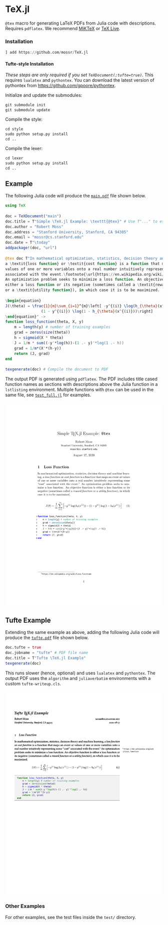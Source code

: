 # TeX.jl
`@tex` macro for generating LaTeX PDFs from Julia code with descriptions. Requires `pdflatex`.
We recommend [MiKTeX](https://miktex.org/download) or [TeX Live](https://www.tug.org/texlive/).

### Installation
```julia
] add https://github.com/mossr/TeX.jl
```

#### Tufte-style Installation
_These steps are only required if you set `TeXDocument(;tufte=true)`._
This requires `lualatex` and `pythontex`.
You can download the latest version of pythontex from https://github.com/gpoore/pythontex.

Initialize and update the submodules:
```
git submodule init
git submodule update
```

Compile the style:
```
cd style
sudo python setup.py install
cd ..
```

Compile the lexer:
```
cd lexer
sudo python setup.py install
cd ..
```


## Example
The following Julia code will produce the [`main.pdf`](https://github.com/mossr/TeX.jl/blob/master/test/main.pdf) file shown below.

```julia
using TeX

doc = TeXDocument("main")
doc.title = T"Simple \TeX.jl Example: \texttt{@tex}" # Use T"..." to escape TeX strings
doc.author = "Robert Moss"
doc.address = "Stanford University, Stanford, CA 94305"
doc.email = "mossr@cs.stanford.edu"
doc.date = T"\today"
addpackage!(doc, "url")

@tex doc T"In mathematical optimization, statistics, decision theory and machine learning,
a \textit{loss function} or \textit{cost function} is a function that maps an event or
values of one or more variables onto a real number intuitively representing some ``cost''
associated with the event.\footnote{\url{https://en.wikipedia.org/wiki/Loss_function}}
An optimization problem seeks to minimize a loss function. An objective function is
either a loss function or its negative (sometimes called a \textit{reward function}
or a \textit{utility function}), in which case it is to be maximized.

\begin{equation}
J(\theta) = \frac{1}{m}\sum_{i=1}^{m}\left[ -y^{(i)} \log(h_{\theta}(x^{(i)})) -
                (1 - y^{(i)}) \log(1 - h_{\theta}(x^{(i)}))\right]
\end{equation}" ->
function loss_function(theta, X, y)
    m = length(y) # number of training examples
    grad = zeros(size(theta))
    h = sigmoid(X * theta)
    J = 1/m * sum((-y'*log(h))-(1 .- y)'*log(1 .- h))
    grad = 1/m*(X'*(h-y))
    return (J, grad)
end

texgenerate(doc) # Compile the document to PDF
```

The output PDF is generated using `pdflatex`.
The PDF includes title cased function names as sections with descriptions above the Julia function in a `lstlisting` environment.
Multiple functions with `@tex` can be used in the same file, see [`test_full.jl`](https://github.com/mossr/TeX.jl/blob/master/test/test_full.jl) for examples.

<kbd>
<p align="center">
  <img src="./test/main.svg">
</p>
</kbd>



## Tufte Example
Extending the same example as above, adding the following Julia code will produce the [`tufte.pdf`](https://github.com/mossr/TeX.jl/blob/master/test/tufte.pdf) file shown below.

```julia
doc.tufte = true
doc.jobname = "tufte" # PDF file name
doc.title = T"Tufte \TeX.jl Example"
texgenerate(doc)
```

This runs slower (hence, optional) and uses `lualatex` and `pythontex`.
The output PDF uses the `algorithm` and `juliaverbatim` environments with a custom `tufte-writeup.cls`.

<kbd>
<p align="center">
  <img src="./test/tufte.svg">
</p>
</kbd>

### Other Examples
For other examples, see the test files inside the `test/` directory.
